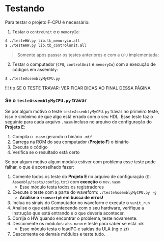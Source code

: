 # Testando

Para testar o projeto F-CPU é necessário:

1. Testar o `controUnit` e o `memoryIo`:

``` bash
$ ./testeHW.py lib.tb_memoryio.all 
$ ./testeHW.py lib.tb_controlunit.all
```

> Somente após passar os testes anteriores e com a `CPU` implementada:

2. Testar o computador (`CPU`, `controlUnit` e `memoryIo`) com a execução de códigos em assembly:

``` bash
$ ./testeAssemblyMyCPU.py
```

!!! tip
    SE O TESTE TRAVAR: VERIFICAR DICAS AO FINAL DESSA PÁGINA

### Se o `testeAssemblyMyCPU.py` travar

Se por algum motivo o teste `testeAssemblyMyCPU.py` travar no primeiro teste, isso é sinônimo de que algo está errado com o seu HDL. Esse teste faz o seguinte para cada arquivo `.nasm` incluso no arquivo de configuração do **Projeto E**:

1. Compila o `.nasm` gerando o binário `.mif`
1. Carrega na ROM do seu computador (**Projeto F**) o binário
1. Executa o código
1. Verifica se o resultado está certo

Se por algum motivo algum módulo estiver com problema esse teste pode falhar, o que é aconselhado fazer: 

1. Comente todos os teste do **Projeto E** no arquivo de configuração (`E-Assembly/tests/config.txt`) com **exceção**  o `mov.nasm`
    - Esse módulo testa todos os registradores
1. Execute o teste com a parte do waveform: `./testeAssemblyMyCPU.py -g` 
    - **Análise o `transcript` em busca de erros!**
1. Inclua os sinais do Computador no waveform e execute o `vunit_run`
1. Analise o que está acontecendo com o seu hardware, verifique a instrução que está entrando e o que deveria acontecer.
1. Corrija o HW quando encontrar o problema, teste novamente.
1. Descomente os módulos: `abs.nasm` e teste para saber se está :ok
    - Esse módulo testa o loadPC e saídas da ULA (ng e zr)
1. Descomente os demais módulos e teste tudo.


